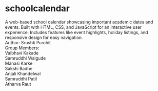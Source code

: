 # schoolcalendar
A web-based school calendar showcasing important academic dates and events. Built with HTML, CSS, and JavaScript for an interactive user experience. Includes features like event highlights, holiday listings, and responsive design for easy navigation.
<br> Author: Srushti Purohit
<br>Group Members: <br>
Vaibhavi Kakade<br>
Samruddhi Walgude<br>Manasi Karke<br>Sakshi Badhe<br>Anjali Khandelwal<br>Samruddhi Patil<br>Atharva Raut

